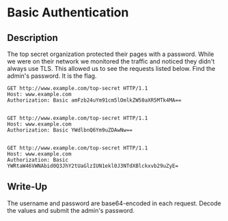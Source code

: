 # Basic Authentication

## Description

The top secret organization protected their pages with a password.
While we were on their network we monitored the traffic and noticed they didn't always use TLS. This allowed us to see the requests listed below.
Find the admin's password. It is the flag.


	GET http://www.example.com/top-secret HTTP/1.1
	Host: www.example.com
	Authorization: Basic amFzb24uYm91cm5lOmlkZW50aXR5MTk4MA==
	
	
	GET http://www.example.com/top-secret HTTP/1.1
	Host: www.example.com
	Authorization: Basic YWdlbnQ6Ym9uZDAwNw==
	
	
	GET http://www.example.com/top-secret HTTP/1.1
	Host: www.example.com
	Authorization: Basic YWRtaW46VWNAbid0Q3JhY2tUaGlzIUN1ekl0J3NTdXBlckxvb29uZyE=

## Write-Up

The username and password are base64-encoded in each request. Decode the values and submit the admin's password.